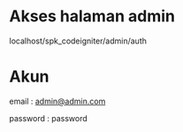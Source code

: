 # Akses halaman admin

localhost/spk_codeigniter/admin/auth

# Akun

email : admin@admin.com

password : password